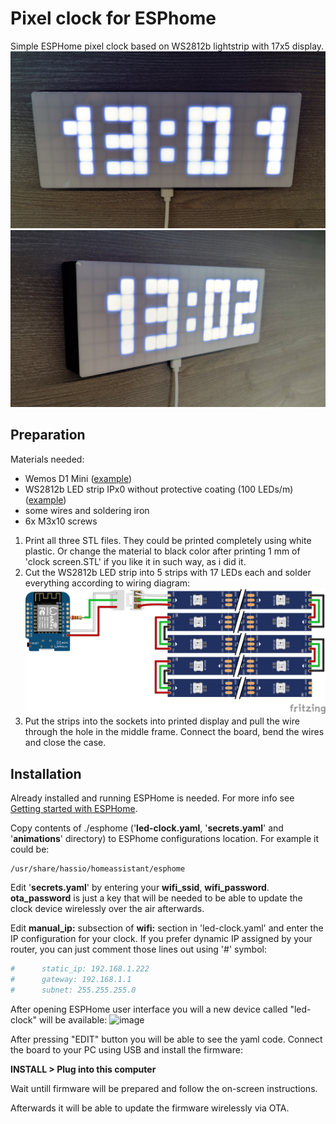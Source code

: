 
# Pixel clock for ESPhome

Simple ESPHome pixel clock based on WS2812b lightstrip with 17x5 display.
![front](https://github.com/justr0st/esphome-RGB-LED-pixel-clock/blob/main/Images/LED_Clock_front.jpg?raw=true)
![side](https://github.com/justr0st/esphome-RGB-LED-pixel-clock/blob/main/Images/LED_clock_side.jpg?raw=true)

## Preparation
Materials needed:
  * Wemos D1 Mini ([example](https://www.amazon.de/gp/product/B0754N794H/))
  * WS2812b LED strip IPx0 without protective coating (100 LEDs/m) ([example](https://www.amazon.de/gp/product/B088FJLRFP))
  * some wires and soldering iron
  * 6x M3x10 screws


  1. Print all three STL files. They could be printed completely using white plastic. Or change the material to black color after printing 1 mm of 'clock screen.STL' if you like it in such way, as i did it.
  2. Cut the WS2812b LED strip into 5 strips with 17 LEDs each and solder everything according to wiring diagram:
     ![wiring](https://github.com/justr0st/esphome-RGB-LED-pixel-clock/blob/main/Images/Wiring%20Sketch.svg?raw=true)
  3. Put the strips into the sockets into printed display and pull the wire through the hole in the middle frame. Connect the board, bend the wires and close the case.
  
## Installation

Already installed and running ESPHome is needed. For more info see [Getting started with ESPHome](https://esphome.io/guides/getting_started_hassio.html).

Copy contents of ./esphome ('**led-clock.yaml**, '**secrets.yaml**' and '**animations**' directory) to ESPhome configurations location. 
For example it could be:
```
/usr/share/hassio/homeassistant/esphome
```
Edit '**secrets.yaml**' by entering your **wifi_ssid**, **wifi_password**. **ota_password** is just a key that will be needed to be able to update the clock device wirelessly over the air afterwards.

Edit **manual_ip:** subsection of **wifi:** section in 'led-clock.yaml' and enter the IP configuration for your clock.
If you prefer dynamic IP assigned by your router, you can just comment those lines out using '#' symbol:
```yaml
#      static_ip: 192.168.1.222
#      gateway: 192.168.1.1
#      subnet: 255.255.255.0
```

After opening ESPHome user interface you will a new device called "led-clock" will be available:
![image](https://user-images.githubusercontent.com/50486502/199477793-32966969-0e1a-44d9-b9d8-8dc3f1274d86.png)

After pressing "EDIT" button you will be able to see the yaml code.
Connect the board to your PC using USB and install the firmware:

**INSTALL > Plug into this computer**

Wait untill firmware will be prepared and follow the on-screen instructions.

Afterwards it will be able to update the firmware wirelessly via OTA.
